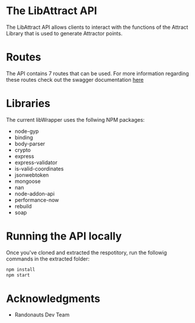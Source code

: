 # The LibAttract API
The LibAttract API allows clients to interact with the functions of the Attract Library that is used to generate Attractor points.

# Routes
The API contains 7 routes that can be used. For more information regarding these routes check out the swagger documentation
[here](https://app.swaggerhub.com/apis/DavidFalcon/Randowrapper/1.0.0#/)

# Libraries
The current libWrapper uses the follwing NPM packages:
* node-gyp
* binding
* body-parser
* crypto
* express
* express-validator
* is-valid-coordinates
* jsonwebtoken
* mongoose
* nan
* node-addon-api
* performance-now
* rebuild
* soap

# Running the API locally
Once you've cloned and extracted the respotitory, run the followig commands in the extracted folder:
```bash
npm install
npm start
```

# Acknowledgments
* Randonauts Dev Team